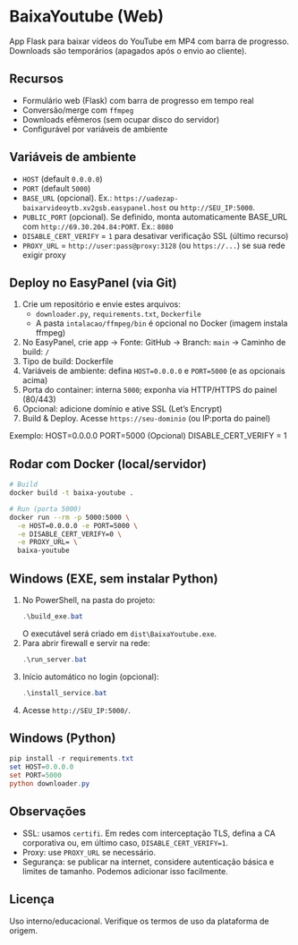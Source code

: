 # BaixaYoutube (Web)

App Flask para baixar vídeos do YouTube em MP4 com barra de progresso.
Downloads são temporários (apagados após o envio ao cliente).

## Recursos
- Formulário web (Flask) com barra de progresso em tempo real
- Conversão/merge com `ffmpeg`
- Downloads efêmeros (sem ocupar disco do servidor)
- Configurável por variáveis de ambiente

## Variáveis de ambiente
- `HOST` (default `0.0.0.0`)
- `PORT` (default `5000`)
- `BASE_URL` (opcional). Ex.: `https://uadezap-baixarvideoytb.xv2gsb.easypanel.host` ou `http://SEU_IP:5000`.
- `PUBLIC_PORT` (opcional). Se definido, monta automaticamente BASE_URL com `http://69.30.204.84:PORT`. Ex.: `8080`
- `DISABLE_CERT_VERIFY` = `1` para desativar verificação SSL (último recurso)
- `PROXY_URL` = `http://user:pass@proxy:3128` (ou `https://...`) se sua rede exigir proxy

## Deploy no EasyPanel (via Git)
1. Crie um repositório e envie estes arquivos:
   - `downloader.py`, `requirements.txt`, `Dockerfile`
   - A pasta `intalacao/ffmpeg/bin` é opcional no Docker (imagem instala ffmpeg)
2. No EasyPanel, crie app → Fonte: GitHub → Branch: `main` → Caminho de build: `/`
3. Tipo de build: Dockerfile
4. Variáveis de ambiente: defina `HOST=0.0.0.0` e `PORT=5000` (e as opcionais acima)
5. Porta do container: interna `5000`; exponha via HTTP/HTTPS do painel (80/443)
6. Opcional: adicione domínio e ative SSL (Let’s Encrypt)
7. Build & Deploy. Acesse `https://seu-dominio` (ou IP:porta do painel)

Exemplo:
HOST=0.0.0.0
PORT=5000
(Opcional) DISABLE_CERT_VERIFY = 1

## Rodar com Docker (local/servidor)
```bash
# Build
docker build -t baixa-youtube .

# Run (porta 5000)
docker run --rm -p 5000:5000 \
  -e HOST=0.0.0.0 -e PORT=5000 \
  -e DISABLE_CERT_VERIFY=0 \
  -e PROXY_URL= \
  baixa-youtube
```

## Windows (EXE, sem instalar Python)
1. No PowerShell, na pasta do projeto:
   ```powershell
   .\build_exe.bat
   ```
   O executável será criado em `dist\BaixaYoutube.exe`.
2. Para abrir firewall e servir na rede:
   ```powershell
   .\run_server.bat
   ```
3. Início automático no login (opcional):
   ```powershell
   .\install_service.bat
   ```
4. Acesse `http://SEU_IP:5000/`.

## Windows (Python)
```powershell
pip install -r requirements.txt
set HOST=0.0.0.0
set PORT=5000
python downloader.py
```

## Observações
- SSL: usamos `certifi`. Em redes com interceptação TLS, defina a CA corporativa ou, em último caso, `DISABLE_CERT_VERIFY=1`.
- Proxy: use `PROXY_URL` se necessário.
- Segurança: se publicar na internet, considere autenticação básica e limites de tamanho. Podemos adicionar isso facilmente.

## Licença
Uso interno/educacional. Verifique os termos de uso da plataforma de origem.
